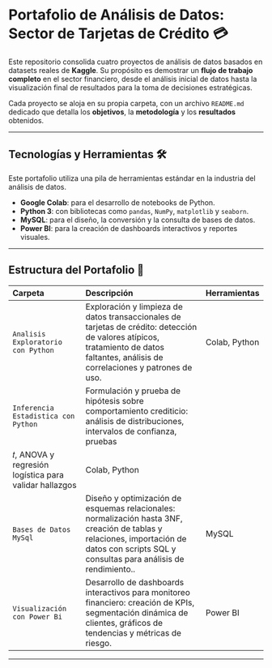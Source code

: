 # Portafolio de Análisis de Datos: Sector de Tarjetas de Crédito 💳

Este repositorio consolida cuatro proyectos de análisis de datos basados en datasets reales de **Kaggle**. Su propósito es demostrar un **flujo de trabajo completo** en el sector financiero, desde el análisis inicial de datos hasta la visualización final de resultados para la toma de decisiones estratégicas.

Cada proyecto se aloja en su propia carpeta, con un archivo `README.md` dedicado que detalla los **objetivos**, la **metodología** y los **resultados** obtenidos.

---

## Tecnologías y Herramientas 🛠️

Este portafolio utiliza una pila de herramientas estándar en la industria del análisis de datos.

* **Google Colab**: para el desarrollo de notebooks de Python.
* **Python 3**: con bibliotecas como `pandas`, `NumPy`, `matplotlib` y `seaborn`.
* **MySQL**: para el diseño, la conversión y la consulta de bases de datos.
* **Power BI**: para la creación de dashboards interactivos y reportes visuales.

---

## Estructura del Portafolio 📂

| Carpeta | Descripción | Herramientas |
| :--- | :--- | :--- |
| `Analisis Exploratorio con Python` | Exploración y limpieza de datos transaccionales de tarjetas de crédito: detección de valores atípicos, tratamiento de datos faltantes, análisis de correlaciones y patrones de uso. | Colab, Python |
| `Inferencia Estadistica con Python` | Formulación y prueba de hipótesis sobre comportamiento crediticio: análisis de distribuciones, intervalos de confianza, pruebas 
𝑡, ANOVA y regresión logística para validar hallazgos | Colab, Python |
| `Bases de Datos MySql` | Diseño y optimización de esquemas relacionales: normalización hasta 3NF, creación de tablas y relaciones, importación de datos con scripts SQL y consultas para análisis de rendimiento.. | MySQL |
| `Visualización con Power Bi` | Desarrollo de dashboards interactivos para monitoreo financiero: creación de KPIs, segmentación dinámica de clientes, gráficos de tendencias y métricas de riesgo. | Power BI |

---

